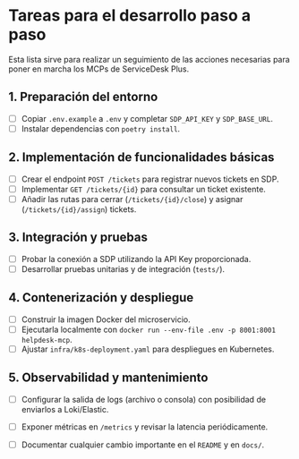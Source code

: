 # Tareas para el desarrollo paso a paso

Esta lista sirve para realizar un seguimiento de las acciones necesarias para poner en marcha los MCPs de ServiceDesk Plus.

## 1. Preparación del entorno
- [ ] Copiar `.env.example` a `.env` y completar `SDP_API_KEY` y `SDP_BASE_URL`.
- [ ] Instalar dependencias con `poetry install`.

## 2. Implementación de funcionalidades básicas
- [ ] Crear el endpoint `POST /tickets` para registrar nuevos tickets en SDP.
- [ ] Implementar `GET /tickets/{id}` para consultar un ticket existente.
- [ ] Añadir las rutas para cerrar (`/tickets/{id}/close`) y asignar (`/tickets/{id}/assign`) tickets.

## 3. Integración y pruebas
- [ ] Probar la conexión a SDP utilizando la API Key proporcionada.
- [ ] Desarrollar pruebas unitarias y de integración (`tests/`).

## 4. Contenerización y despliegue
- [ ] Construir la imagen Docker del microservicio.
- [ ] Ejecutarla localmente con `docker run --env-file .env -p 8001:8001 helpdesk-mcp`.
- [ ] Ajustar `infra/k8s-deployment.yaml` para despliegues en Kubernetes.

## 5. Observabilidad y mantenimiento
- [ ] Configurar la salida de logs (archivo o consola) con posibilidad de enviarlos a Loki/Elastic.
- [ ] Exponer métricas en `/metrics` y revisar la latencia periódicamente.
- [ ] Documentar cualquier cambio importante en el `README` y en `docs/`.


